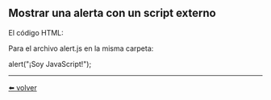 ## Mostrar una alerta con un script externo

El código HTML:

<!DOCTYPE html>
<html>

<body>

  <script src="alert.js"></script>

</body>

</html>
Para el archivo alert.js en la misma carpeta:

alert("¡Soy JavaScript!");

---
[⬅️ volver](https://github.com/VictorHugoAguilar/javascript-interview-questions-explained/blob/main/theory/readme.md)
